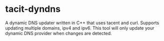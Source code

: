 # tacit-dyndns
A dynamic DNS updater written in C++ that uses tacent and curl. Supports updating multiple domains, ipv4 and ipv6. This tool will only update your dynamic DNS provider when changes are detected.
